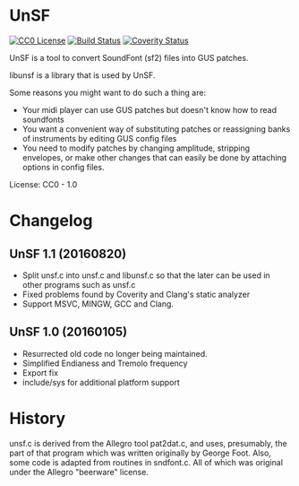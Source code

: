 UnSF
====

[![CC0 License](https://img.shields.io/badge/license-cc0-blue.svg)](https://creativecommons.org/publicdomain/zero/1.0/) [![Build Status](https://img.shields.io/travis/psi29a/unsf.svg)](https://travis-ci.org/psi29a/unsf) [![Coverity Status](https://img.shields.io/coverity/scan/9902.svg)](https://scan.coverity.com/projects/psi29a-unsf)


UnSF is a tool to convert SoundFont (sf2) files into GUS patches.  

libunsf is a library that is used by UnSF.

Some reasons you might want to do such a thing are: 
 * Your midi player can use GUS patches but doesn't know how to read
 soundfonts
 * You want a convenient way of substituting patches or reassigning
 banks of instruments by editing GUS config files
 * You need to modify patches by changing amplitude, stripping
 envelopes, or make other changes that can easily be done by attaching
 options in config files.

License: CC0 - 1.0


Changelog
=========

UnSF 1.1 (20160820)
-------------------
 * Split unsf.c into unsf.c and libunsf.c so that the later can be used
  in other programs such as unsf.c
 * Fixed problems found by Coverity and Clang's static analyzer
 * Support MSVC, MINGW, GCC and Clang.

UnSF 1.0 (20160105)
-------------------
 * Resurrected old code no longer being maintained.
 * Simplified Endianess and Tremolo frequency
 * Export fix
 * include/sys for additional platform support


History
=======

unsf.c is derived from the Allegro tool pat2dat.c, and uses, presumably,
the part of that program which was written originally by George Foot.
Also, some code is adapted from routines in sndfont.c. All of which was
original under the Allegro "beerware" license.
